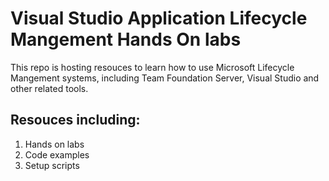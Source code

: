 # Visual Studio Application Lifecycle Mangement Hands On labs
This repo is hosting resouces to learn how to use Microsoft Lifecycle Mangement systems, including Team Foundation Server, 
Visual Studio and other related tools. 

## Resouces including:
1. Hands on labs 
2. Code examples
3. Setup scripts
